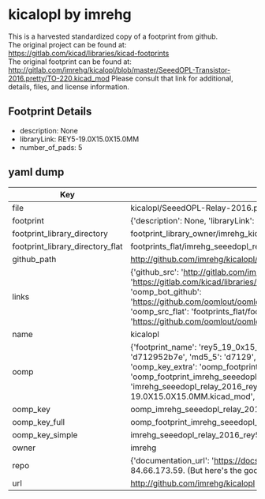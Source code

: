 # kicalopl by imrehg  
This is a harvested standardized copy of a footprint from github.  
The original project can be found at:  
https://gitlab.com/kicad/libraries/kicad-footprints  
The original footprint can be found at:
http://gitlab.com/imrehg/kicalopl/blob/master/SeeedOPL-Transistor-2016.pretty/TO-220.kicad_mod
Please consult that link for additional, details, files, and license information.  
## Footprint Details
* description: None  
* libraryLink: REY5-19.0X15.0X15.0MM  
* number_of_pads: 5  
## yaml dump  
| Key | Value |  
| --- | --- |  
| file | kicalopl/SeeedOPL-Relay-2016.pretty/REY5-19.0X15.0X15.0MM.kicad_mod |  
| footprint | {'description': None, 'libraryLink': 'REY5-19.0X15.0X15.0MM', 'number_of_pads': 5} |  
| footprint_library_directory | footprint_library_owner/imrehg_kicalopl |  
| footprint_library_directory_flat | footprints_flat/imrehg_seeedopl_relay_2016_rey5_19_0x15_0x15_0mm/working |  
| github_path | http://github.com/imrehg/kicalopl/blob/master/SeeedOPL-Relay-2016.pretty/REY5-19.0X15.0X15.0MM.kicad_mod |  
| links | {'github_src': 'http://gitlab.com/imrehg/kicalopl/blob/master/SeeedOPL-Transistor-2016.pretty/TO-220.kicad_mod', 'github_src_repo': 'https://gitlab.com/kicad/libraries/kicad-footprints', 'oomp_bot': 'footprints/imrehg_seeedopl_relay_2016_rey5_19_0x15_0x15_0mm/working', 'oomp_bot_github': 'https://github.com/oomlout/oomlout_oomp_footprint_bot/tree/main/footprints/imrehg_seeedopl_relay_2016_rey5_19_0x15_0x15_0mm/working', 'oomp_src_flat': 'footprints_flat/footprints_flat/imrehg_seeedopl_relay_2016_rey5_19_0x15_0x15_0mm/working', 'oomp_src_flat_github': 'https://github.com/oomlout/oomlout_oomp_footprint_src/tree/main/footprints_flat/imrehg_seeedopl_relay_2016_rey5_19_0x15_0x15_0mm/working'} |  
| name | kicalopl |  
| oomp | {'footprint_name': 'rey5_19_0x15_0x15_0mm', 'library_name': 'seeedopl_relay_2016', 'md5': 'd712952b7e0976c4e714f7d245b60ded', 'md5_10': 'd712952b7e', 'md5_5': 'd7129', 'md5_6': 'd71295', 'oomp_key': 'oomp_imrehg_seeedopl_relay_2016_rey5_19_0x15_0x15_0mm', 'oomp_key_extra': 'oomp_footprint_imrehg_seeedopl_relay_2016_rey5_19_0x15_0x15_0mm', 'oomp_key_full': 'oomp_footprint_imrehg_seeedopl_relay_2016_rey5_19_0x15_0x15_0mm_d71295', 'oomp_key_simple': 'imrehg_seeedopl_relay_2016_rey5_19_0x15_0x15_0mm', 'original_filename': 'kicalopl/SeeedOPL-Relay-2016.pretty/REY5-19.0X15.0X15.0MM.kicad_mod', 'owner_name': 'imrehg'} |  
| oomp_key | oomp_imrehg_seeedopl_relay_2016_rey5_19_0x15_0x15_0mm |  
| oomp_key_full | oomp_footprint_imrehg_seeedopl_relay_2016_rey5_19_0x15_0x15_0mm |  
| oomp_key_simple | imrehg_seeedopl_relay_2016_rey5_19_0x15_0x15_0mm |  
| owner | imrehg |  
| repo | {'documentation_url': 'https://docs.github.com/rest/overview/resources-in-the-rest-api#rate-limiting', 'message': "API rate limit exceeded for 84.66.173.59. (But here's the good news: Authenticated requests get a higher rate limit. Check out the documentation for more details.)"} |  
| url | http://github.com/imrehg/kicalopl |  

